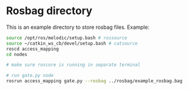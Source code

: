 # Rosbag directory
This is an example directory to store rosbag files.
Example:

```bash
source /opt/ros/melodic/setup.bash # rossource
source ~/catkin_ws_cb/devel/setup.bash # catsource
roscd access_mapping
cd nodes

# make sure roscore is running in separate terminal

# run gate.py node
rosrun access_mapping gate.py --rosbag ../rosbag/example_rosbag.bag

```



